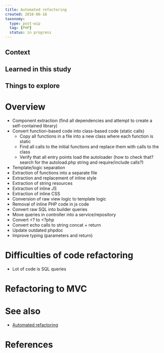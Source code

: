 ```yaml
---
title: Automated refactoring
created: 2016-06-16
taxonomy:
  type: post-wip
  tag: [PHP]
  status: in progress
---
```


## Context

## Learned in this study

## Things to explore

# Overview
* Component extraction (find all dependencies and attempt to create a self-contained library)
* Convert function-based code into class-based code (static calls)
	* Copy all functions in a file into a new class where each function is static
	* Find all calls to the initial functions and replace them with calls to the class
	* Verify that all entry points load the autoloader (how to check that? search for the autoload.php string and require/include calls?)
* Template/logic separation
* Extraction of functions into a separate file
* Extraction and replacement of inline style
* Extraction of string resources
* Extraction of inline JS
* Extraction of inline CSS
* Conversion of raw view logic to template logic
* Removal of inline PHP code in js code
* Convert raw SQL into builder queries
* Move queries in controller into a service/repository
* Convert <? to <?php
* Convert echo calls to string concat + return
* Update outdated phpdoc
* Improve typing (parameters and return)

# Difficulties of code refactoring
* Lot of code is SQL queries

# Refactoring to MVC

# See also
* [Automated refactoring](../../agi/automated-refactoring/article.md)

# References

